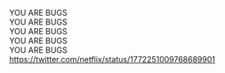 <p>YOU ARE BUGS<br />YOU ARE BUGS<br />YOU ARE BUGS<br />YOU ARE BUGS<br />YOU ARE BUGS <br /><a href="https://twitter.com/netflix/status/1772251009768689901" target="_blank" rel="nofollow noopener" translate="no"><span class="invisible">https://</span><span class="ellipsis">twitter.com/netflix/status/177</span><span class="invisible">2251009768689901</span></a></p>